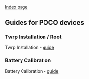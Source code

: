 [Index page](../)

## Guides for POCO devices

### Twrp Installation / Root

Twrp Installation - [guide](/guides/twrp-installation.md)

### Battery Calibration

Battery Calibration - [guide](/guides/battery-calibration.md)
